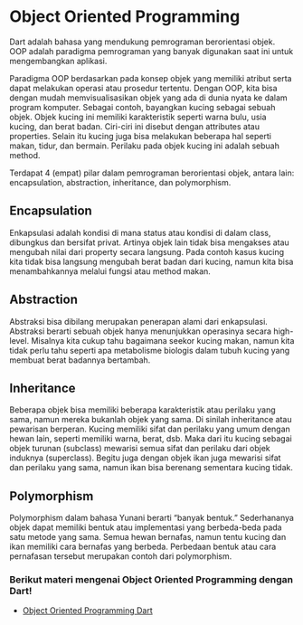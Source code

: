 # Object Oriented Programming

Dart adalah bahasa yang mendukung pemrograman berorientasi objek. OOP adalah paradigma pemrograman yang banyak digunakan saat ini untuk mengembangkan aplikasi. 

Paradigma OOP berdasarkan pada konsep objek yang memiliki atribut serta dapat melakukan operasi atau prosedur tertentu. Dengan OOP, kita bisa dengan mudah memvisualisasikan objek yang ada di dunia nyata ke dalam program komputer. Sebagai contoh, bayangkan kucing sebagai sebuah objek. Objek kucing ini memiliki karakteristik seperti warna bulu, usia kucing, dan berat badan. Ciri-ciri ini disebut dengan attributes atau properties. Selain itu kucing juga bisa melakukan beberapa hal seperti makan, tidur, dan bermain. Perilaku pada objek kucing ini adalah sebuah method.

Terdapat 4 (empat) pilar dalam pemrograman berorientasi objek, antara lain: encapsulation, abstraction, inheritance, dan polymorphism.

## Encapsulation

Enkapsulasi adalah kondisi di mana status atau kondisi di dalam class, dibungkus dan bersifat privat. Artinya objek lain tidak bisa mengakses atau mengubah nilai dari property secara langsung. Pada contoh kasus kucing kita tidak bisa langsung mengubah berat badan dari kucing, namun kita bisa menambahkannya melalui fungsi atau method makan.

## Abstraction

Abstraksi bisa dibilang merupakan penerapan alami dari enkapsulasi. Abstraksi berarti sebuah objek hanya menunjukkan operasinya secara high-level. Misalnya kita cukup tahu bagaimana seekor kucing makan, namun kita tidak perlu tahu seperti apa metabolisme biologis dalam tubuh kucing yang membuat berat badannya bertambah.

## Inheritance

Beberapa objek bisa memiliki beberapa karakteristik atau perilaku yang sama, namun mereka bukanlah objek yang sama. Di sinilah inheritance atau pewarisan berperan. Kucing memiliki sifat dan perilaku yang umum dengan hewan lain, seperti memiliki warna, berat, dsb. Maka dari itu kucing sebagai objek turunan (subclass) mewarisi semua sifat dan perilaku dari objek induknya (superclass). Begitu juga dengan objek ikan juga mewarisi sifat dan perilaku yang sama, namun ikan bisa berenang sementara kucing tidak.

## Polymorphism

Polymorphism dalam bahasa Yunani berarti “banyak bentuk.” Sederhananya objek dapat memiliki bentuk atau implementasi yang berbeda-beda pada satu metode yang sama. Semua hewan bernafas, namun tentu kucing dan ikan memiliki cara bernafas yang berbeda. Perbedaan bentuk atau cara pernafasan tersebut merupakan contoh dari polymorphism.

### Berikut materi mengenai Object Oriented Programming dengan  Dart!
* [Object Oriented Programming Dart](https://youtube.com/playlist?list=PLZQbl9Jhl-VDeCuNNp7C2SR1lFsIjQRQo&si=AHhgTDUcc4OvhUqh)